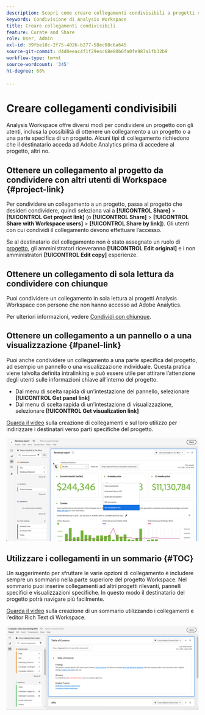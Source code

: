 ```yaml
---
description: Scopri come creare collegamenti condivisibili a progetti o visualizzazioni
keywords: Condivisione di Analysis Workspace
title: Creare collegamenti condivisibili
feature: Curate and Share
role: User, Admin
exl-id: 39fbe18c-2f75-4026-b277-58ec08c6a645
source-git-commit: d4d0eeac4f1f29e4c68e80b6fa0fe987a1fb32b9
workflow-type: tm+mt
source-wordcount: '345'
ht-degree: 68%

---
```


# Creare collegamenti condivisibili

Analysis Workspace offre diversi modi per condividere un progetto con gli utenti, inclusa la possibilità di ottenere un collegamento a un progetto o a una parte specifica di un progetto. Alcuni tipi di collegamento richiedono che il destinatario acceda ad Adobe Analytics prima di accedere al progetto, altri no.

## Ottenere un collegamento al progetto da condividere con altri utenti di Workspace {#project-link}

Per condividere un collegamento a un progetto, passa al progetto che desideri condividere, quindi seleziona vai a **[!UICONTROL Share]** > **[!UICONTROL Get project link]** (o **[!UICONTROL Share]** > **[!UICONTROL Share with Workspace users]** > **[!UICONTROL Share by link]**). Gli utenti con cui condividi il collegamento devono effettuare l’accesso.

Se al destinatario del collegamento non è stato assegnato un ruolo di [progetto](/help/analyze/analysis-workspace/curate-share/share-projects.md), gli amministratori riceveranno **[!UICONTROL Edit original]** e i non amministratori **[!UICONTROL Edit copy]** esperienze.

## Ottenere un collegamento di sola lettura da condividere con chiunque

Puoi condividere un collegamento in sola lettura ai progetti Analysis Workspace con persone che non hanno accesso ad Adobe Analytics.

Per ulteriori informazioni, vedere [Condividi con chiunque](/help/analyze/analysis-workspace/curate-share/share-projects.md#share-a-project-with-anyone-no-login-required).

## Ottenere un collegamento a un pannello o a una visualizzazione {#panel-link}

Puoi anche condividere un collegamento a una parte specifica del progetto, ad esempio un pannello o una visualizzazione individuale. Questa pratica viene talvolta definita intralinking e può essere utile per attirare l’attenzione degli utenti sulle informazioni chiave all’interno del progetto.

* Dal menu di scelta rapida di un&#39;intestazione del pannello, selezionare **[!UICONTROL Get panel link]**
* Dal menu di scelta rapida di un&#39;intestazione di visualizzazione, selezionare **[!UICONTROL Get visualization link]**

[Guarda il video](https://experienceleague.adobe.com/docs/analytics-learn/tutorials/analysis-workspace/visualizations/intra-linking-in-analysis-workspace.html?lang=it) sulla creazione di collegamenti e sul loro utilizzo per indirizzare i destinatari verso parti specifiche del progetto.

![Il menu a discesa dopo aver fatto clic con il pulsante destro del mouse sull&#39;intestazione con il collegamento Ottieni visualizzazione evidenziato.](assets/get-visualization-link.png)

## Utilizzare i collegamenti in un sommario {#TOC}

Un suggerimento per sfruttare le varie opzioni di collegamento è includere sempre un sommario nella parte superiore del progetto Workspace. Nel sommario puoi inserire collegamenti ad altri progetti rilevanti, pannelli specifici e visualizzazioni specifiche. In questo modo il destinatario del progetto potrà navigare più facilmente.

[Guarda il video](https://experienceleague.adobe.com/docs/analytics-learn/tutorials/analysis-workspace/navigating-workspace-projects/create-a-toc-in-analysis-workspace.html?lang=it) sulla creazione di un sommario utilizzando i collegamenti e l’editor Rich Text di Workspace.

![Sommario di un progetto.](assets/toc.png)


<!--
# Create shareable links

Analysis Workspace offers many ways to share a project to your users, including the ability to get a link to a project or a specific part of a project. Some link types require the recipient to log in to Adobe Analytics before accessing the project, while others do not. 

## Get a project link to share with other Workspace users {#project-link} 

To share a link to a project, go to the project you want to share, then select go to [!UICONTROL **Share**] > [!UICONTROL **Share with Workspace users**] > [!UICONTROL **Share by link**]. Users you share the link with are required to log in. 

If the recipient of the link has not been assigned a [project role](https://experienceleague.adobe.com/docs/analytics/analyze/analysis-workspace/curate-share/share-projects.html), admins receive **[!UICONTROL Edit original]** and non-admins receive **[!UICONTROL Edit copy]** experiences.

## Get a read-only link to share with anyone

You can share a read-only link to Analysis Workspace projects with people who don't have access to Adobe Analytics. Users you share the link with are not required to log in. 

For more information, see "Share a project with anyone (no login required)" in the article [Share projects](/help/analyze/analysis-workspace/curate-share/share-projects.md).

## Get panel or visualization link {#panel-link} 

You can also share a link to a specific part of a project, such as a panel or individual visualization. This is sometimes referred to as intra-linking. This can be useful to draw your users' attention to key insights within the project.  

* From any panel header, right-click **[!UICONTROL Get panel link]** 
* From any table or visualization header, right-click **[!UICONTROL Get visualization link]** 

[Watch the video](https://experienceleague.adobe.com/docs/analytics-learn/tutorials/analysis-workspace/visualizations/intra-linking-in-analysis-workspace.html) on how to create links and use them to drive recipients to specific parts of your project. 

![](assets/get-viz-link.png)
-->